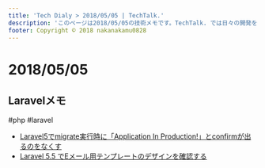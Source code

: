 ```yaml
---
title: 'Tech Dialy > 2018/05/05 | TechTalk.'
description: 'このページは2018/05/05の技術メモです。TechTalk. では日々の開発を個人メモとして残しています。将来に向けて技術ノウハウを蓄積することを目的とします。'
footer: Copyright © 2018 nakanakamu0828
---
```

# 2018/05/05
## Laravelメモ
#php #laravel

* [Laravel5でmigrate実行時に「Application In Production!」とconfirmが出るのをなくす](https://qiita.com/maruware/items/b66fd02f15d7a87ed6fc)
* [Laravel 5.5 でEメール用テンプレートのデザインを確認する](http://co.bsnws.net/article/248)
